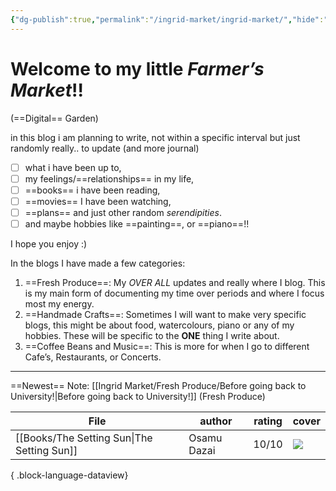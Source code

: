 ```yaml
---
{"dg-publish":true,"permalink":"/ingrid-market/ingrid-market/","hide":"true","tags":["gardenEntry"],"noteIcon":"1"}
---
```


# Welcome to my little ***Farmer’s Market***!!
(==Digital== Garden)

in this blog i am planning to write, not within a specific interval but just randomly really.. to update (and more journal) 
- [ ] what i have been up to, 
- [ ] my feelings/==relationships== in my life, 
- [ ] ==books== i have been reading, 
- [ ] ==movies== I have been watching, 
- [ ] ==plans== and just other random *serendipities*.
- [ ] and maybe hobbies like ==painting==, or ==piano==!!

I hope you enjoy :)

In the blogs I have made a few categories:
1. ==Fresh Produce==: My *OVER ALL* updates and really where I blog. This is my main form of documenting my time over periods and where I focus most my energy.
2. ==Handmade Crafts==: Sometimes I will want to make very specific blogs, this might be about food, watercolours, piano or any of my hobbies. These will be specific to the **ONE** thing I write about.
3. ==Coffee Beans and Music==: This is more for when I go to different Cafe’s, Restaurants, or Concerts.
---
==Newest== Note: [[Ingrid Market/Fresh Produce/Before going back to University!\|Before going back to University!]] (Fresh Produce)

| File                                          | author      | rating | cover                                                                          |
| --------------------------------------------- | ----------- | ------ | ------------------------------------------------------------------------------ |
| [[Books/The Setting Sun\|The Setting Sun]] | Osamu Dazai | 10/10  | ![](https://m.media-amazon.com/images/I/41EPS8q999L._AC_UF1000,1000_QL80_.jpg) |

{ .block-language-dataview}
